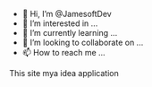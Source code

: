 - 👋 Hi, I’m @JamesoftDev
- 👀 I’m interested in ...
- 🌱 I’m currently learning ...
- 💞️ I’m looking to collaborate on ...
- 📫 How to reach me ...

<!---
JohnnyDev/JohnnysoftDve is a ✨ special ✨ repository because its `README.md` (this file) appears on your GitHub profile.
You can click the Preview link to take a look at your changes.
--->
This site mya idea application
